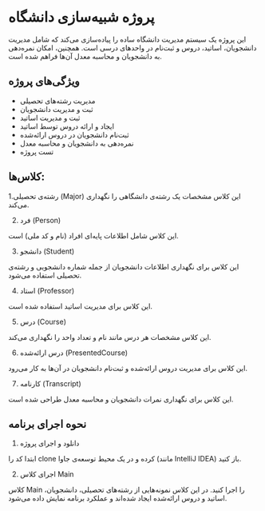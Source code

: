 #  پروژه شبیه‌سازی دانشگاه
این پروژه یک سیستم مدیریت دانشگاه ساده را پیاده‌سازی می‌کند که شامل مدیریت دانشجویان، اساتید، دروس و ثبت‌نام در واحدهای درسی است. همچنین، امکان نمره‌دهی به دانشجویان و محاسبه معدل آن‌ها فراهم شده است.

## ویژگی‌های پروژه

- مدیریت رشته‌های تحصیلی
- ثبت و مدیریت دانشجویان
- ثبت و مدیریت اساتید
- ایجاد و ارائه دروس توسط اساتید
- ثبت‌نام دانشجویان در دروس ارائه‌شده
- نمره‌دهی به دانشجویان و محاسبه معدل
- تست پروژه

## کلاس‌ها:
1.رشته‌ی تحصیلی (Major)
این کلاس مشخصات یک رشته‌ی دانشگاهی را نگهداری می‌کند.

2. فرد (Person)

این کلاس شامل اطلاعات پایه‌ای افراد (نام و کد ملی) است.

3. دانشجو (Student)

این کلاس برای نگهداری اطلاعات دانشجویان از جمله شماره دانشجویی و رشته‌ی تحصیلی استفاده می‌شود.

4. استاد (Professor)

این کلاس برای مدیریت اساتید استفاده شده است.

5. درس (Course)

این کلاس مشخصات هر درس مانند نام و تعداد واحد را نگهداری می‌کند.

6. درس ارائه‌شده (PresentedCourse)

این کلاس برای مدیریت دروس ارائه‌شده و ثبت‌نام دانشجویان در آن‌ها به کار می‌رود.

7. کارنامه (Transcript)

این کلاس برای نگهداری نمرات دانشجویان و محاسبه معدل طراحی شده است.

## نحوه اجرای برنامه
1. دانلود و اجرای پروژه

ابتدا کد را clone کرده و در یک محیط توسعه‌ی جاوا (مانند IntelliJ IDEA) باز کنید.

2.  اجرای کلاس Main

کلاس Main را اجرا کنید. در این کلاس نمونه‌هایی از رشته‌های تحصیلی، دانشجویان، اساتید و دروس ارائه‌شده ایجاد شده‌اند و عملکرد برنامه نمایش داده می‌شود.
